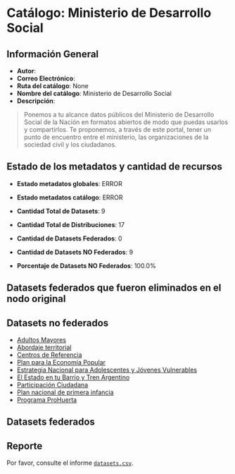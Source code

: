 
# Catálogo: Ministerio de Desarrollo Social

## Información General

- **Autor**: 
- **Correo Electrónico**: 
- **Ruta del catálogo**: None
- **Nombre del catálogo**: Ministerio de Desarrollo Social
- **Descripción**:

> Ponemos a tu alcance datos públicos del Ministerio de Desarrollo Social de la Nación en formatos abiertos de modo que puedas usarlos y compartirlos. Te proponemos, a través de este portal, tener un punto de encuentro entre el ministerio, las organizaciones de la sociedad civil y los ciudadanos.

## Estado de los metadatos y cantidad de recursos

- **Estado metadatos globales**: ERROR
- **Estado metadatos catálogo**: ERROR
- **Cantidad Total de Datasets**: 9
- **Cantidad Total de Distribuciones**: 17

- **Cantidad de Datasets Federados**: 0
- **Cantidad de Datasets NO Federados**: 9
- **Porcentaje de Datasets NO Federados**: 100.0%

## Datasets federados que fueron eliminados en el nodo original



## Datasets no federados

- [Adultos Mayores](http://datosabiertos.desarrollosocial.gob.ar/dataset/ninez-y-familia)
- [Abordaje territorial](http://datosabiertos.desarrollosocial.gob.ar/dataset/abordaje-territorial)
- [Centros de Referencia](http://datosabiertos.desarrollosocial.gob.ar/dataset/centros-de-referencia)
- [Plan para la Economía Popular](http://datosabiertos.desarrollosocial.gob.ar/dataset/plan-para-la-economia-popular)
- [Estrategia Nacional para Adolescentes y Jóvenes Vulnerables](http://datosabiertos.desarrollosocial.gob.ar/dataset/estrategia-nacional-para-adolescentes-y-jovenes-vulnerables)
- [El Estado en tu Barrio y Tren Argentino](http://datosabiertos.desarrollosocial.gob.ar/dataset/el-estado-en-tu-barrio)
- [Participación Ciudadana](http://datosabiertos.desarrollosocial.gob.ar/dataset/participacion-ciudadana)
- [Plan nacional de primera infancia](http://datosabiertos.desarrollosocial.gob.ar/dataset/plan-nacional-de-primera-infancia)
- [Programa ProHuerta](http://datosabiertos.desarrollosocial.gob.ar/dataset/programa-prohuerta)

## Datasets federados



## Reporte

Por favor, consulte el informe [`datasets.csv`](datasets.csv).
